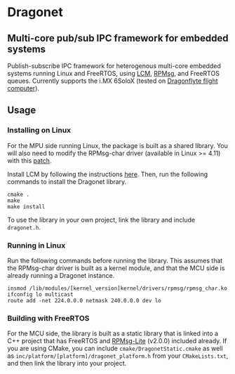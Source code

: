 # Dragonet

## Multi-core pub/sub IPC framework for embedded systems

Publish-subscribe IPC framework for heterogenous multi-core embedded systems running Linux and FreeRTOS, using [LCM](https://github.com/lcm-proj/lcm), [RPMsg](https://github.com/OpenAMP/open-amp/tree/master/lib/rpmsg), and FreeRTOS queues. Currently supports the i.MX 6SoloX (tested on [Dragonflyte flight computer](https://github.com/raphaelchang/dragonflyte-hardware)).

## Usage
### Installing on Linux
For the MPU side running Linux, the package is built as a shared library. You will also need to modify the RPMsg-char driver  (available in Linux >= 4.11) with this [patch](https://github.com/OpenAMP/meta-openamp/blob/master/recipes-kernel/linux/openamp-kmeta/cfg/0001-rpmsg-virtio-rpmsg-Add-RPMsg-char-driver-support.patch).

Install LCM by following the instructions [here](https://lcm-proj.github.io/build_instructions.html). Then, run the following commands to install the Dragonet library.
```
cmake .
make
make install
```
To use the library in your own project, link the library and include `dragonet.h`.

### Running in Linux
Run the following commands before running the library. This assumes that the RPMsg-char driver is built as a kernel module, and that the MCU side is already running a Dragonet instance.
```
insmod /lib/modules/[kernel_version]kernel/drivers/rpmsg/rpmsg_char.ko
ifconfig lo multicast
route add -net 224.0.0.0 netmask 240.0.0.0 dev lo
```

### Building with FreeRTOS
For the MCU side, the library is built as a static library that is linked into a C++ project that has FreeRTOS and [RPMsg-Lite](https://github.com/NXPmicro/rpmsg-lite) (v2.0.0) included already. If you are using CMake, you can include `cmake/DragonetStatic.cmake` as well as `inc/platform/[platform]/dragonet_platform.h` from your `CMakeLists.txt`, and then link the library into your project.
